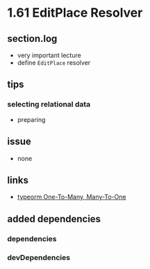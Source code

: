 # 1.61 EditPlace Resolver

## section.log

- very important lecture
- define `EditPlace` resolver

## tips

### selecting relational data

- preparing

## issue

- none

## links

- [typeorm One-To-Many, Many-To-One](http://typeorm.io/#/many-to-one-one-to-many-relations)

## added dependencies

### dependencies

### devDependencies
